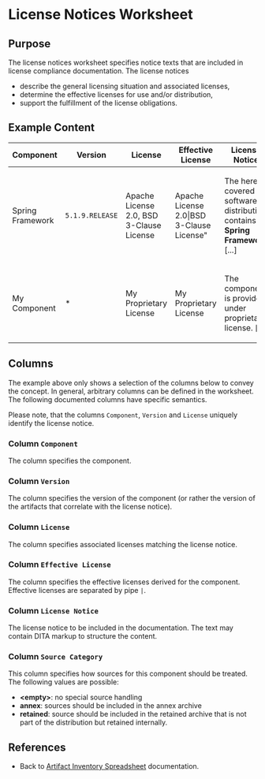 # License Notices Worksheet

## Purpose
The license notices worksheet specifies notice texts that are included in license
compliance documentation. The license notices
* describe the general licensing situation and associated licenses,
* determine the effective licenses for use and/or distribution,
* support the fulfillment of the license obligations.

## Example Content

| Component | Version | License | Effective License | License Notice |
| --- | --- | --- | --- | --- |
| Spring Framework | `5.1.9.RELEASE` | Apache License 2.0, BSD 3-Clause License | Apache License 2.0&#124;BSD 3-Clause License" | <p>The herein covered software distribution contains <b>Spring Framework</b> [...]</p> |
| My Component | * | My Proprietary License | My Proprietary License | <p>The component is provided under proprietary license. [...]</p> |

## Columns
The example above only shows a selection of the columns below to convey the concept.
In general, arbitrary columns can be defined in the worksheet. The following
documented columns have specific semantics.

Please note, that the columns `Component`, `Version` and `License` uniquely identify the license notice.

### Column `Component`
The column specifies the component. 

### Column `Version`
The column specifies the version of the component (or rather the version of the artifacts that correlate with the 
license notice).

### Column `License`
The column specifies associated licenses matching the license notice.

### Column `Effective License`
The column specifies the effective licenses derived for the component. Effective licenses are separated by pipe `|`. 

### Column `License Notice`
The license notice to be included in the documentation. The text may contain DITA markup to structure the 
content.
  
### Column `Source Category`
This column specifies how sources for this component should be treated. The following values are possible:
* **&lt;empty&gt;**: no special source handling
* **annex**: sources should be included in the annex archive
* **retained**: source should be included in the retained archive that is not part of the distribution but 
  retained internally.

## References
* Back to [Artifact Inventory Spreadsheet](artifact-inventory-spreadsheet.md) documentation.